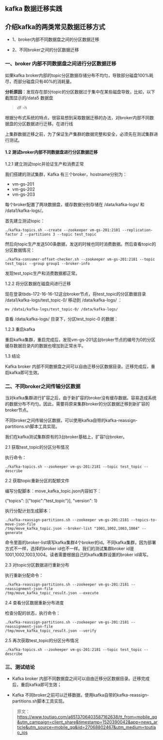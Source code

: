 ## kafka 数据迁移实践
## 介绍kafka的两类常见数据迁移方式

- 1、broker内部不同数据盘之间的分区数据迁移

- 2、不同broker之间的分区数据迁移

### 一、broker 内部不同数据盘之间进行分区数据迁移

如果kafka broker内部的topic分区数据存储分布不均匀，导致部分磁盘100%耗尽，而部分磁盘只有40%的消耗量。

**分析原因**：发现存在部分topic的分区数据过于集中在某些磁盘导致，比如，以下截图显示的/data5 数据盘

> df -h

根据分布式系统的特点，很容易想到采取数据迁移的办法，对broker内部不同数据盘的分区数据进行迁移。在进行线

上集群数据迁移之前，为了保证生产集群的数据完整和安全，必须先在测试集群进行测试。

#### 1.2 测试broker内部不同数据盘进行分区数据迁移

1.2.1 建立测试topic并验证生产和消费正常

我们搭建的测试集群，Kafka 有三个broker，hostname分别为：

- vm-gs-201
- vm-gs-202
- vm-gs-203

每个broker配置了两块数据盘，缓存数据分别存储在 /data/kafka-logs/ 和 /data1/kafka-logs/。

首先建立测试topic：

```
./kafka-topics.sh --create --zookeeper vm-gs-201:2181 --replication-factor 2 --partitions 3 --topic test_topic
```

然后向topic生产发送500条数据，发送的时候也同时消费数据。然后查看topic的分区数据情况：

```
./kafka-consumer-offset-checker.sh --zookeeper vm-gs-201:2181 --topic test_topic --group group1 --broker-info
```

发现test_topic生产和消费数据都正常。

1.2.2 将分区数据在磁盘间进行迁移

现在登录tbds-172-16-16-12这台broker节点，将test_topic的分区数据目录 /data1/kafka-logs/test_topic-0/ 移动到 /data/kafka-logs/ ：
```
mv /data1/kafka-logs/test_topic-0/ /data/kafka-logs/
```

查看 /data/kafka-logs/ 目录下，分区test_topic-0 的数据：

1.2.3 重启kafka

重启kafka集群，重启完成后，发现vm-gs-201这台broker节点的编号为0的分区缓存数据目录内的数据也增加到正常水平。

1.3 结论

Kafka broker 内部不同数据盘之间可以自由迁移分区数据目录。迁移完成后，重启kafka即可生效。

###  二、不同broker之间传输分区数据

当对kafka集群进行扩容之后，由于新扩容的broker没有缓存数据，容易造成系统的数据分布不均匀。因此，需要将原来集群broker的分区数据迁移到新扩容的broker节点。

不同broker之间传输分区数据，可以使用kafka自带的kafka-reassign-partitions.sh脚本工具实现。

我们在kafka测试集群原有的3台broker基础上，扩容1台broker。

2.1 获取test_topic的分区分布情况

执行命令：
```
./kafka-topics.sh --zookeeper vm-gs-201:2181 --topic test_topic --describe
```

2.2 获取topic重新分区的配额文件

编写分配脚本：move_kafka_topic.json内容如下：

{"topics": [{"topic":"test_topic"}], "version": 1}

执行分配计划生成脚本：

```
./kafka-reassign-partitions.sh --zookeeper vm-gs-201:2181 --topics-to-move-json-file 
/tmp/move_kafka_topic.json --broker-list "1001,1002,1003,1004" --generate
```
命令里面的broker-list填写kafka集群4个broker的id。不同kafka集群，因为部署方式不一样，选择的broker id也不一样。我们的测试集群broker id是1001,1002,1003,1004。读者需要根据自己的kafka集群设置的broker id填写。

2.3 对topic分区数据进行重新分布

执行重新分配命令：

```
./kafka-reassign-partitions.sh --zookeeper vm-gs-201:2181 --reassignment-json-file 
/tmp/move_kafka_topic_result.json --execute
```

2.4 查看分区数据重新分布进度

检查分配的状态，执行命令：

```
./kafka-reassign-partitions.sh --zookeeper vm-gs-201:2181 --reassignment-json-file 
/tmp/move_kafka_topic_result.json --verify
```

2.5 再次获取test_topic的分区分布情况

```
./kafka-topics.sh --zookeeper vm-gs-201:2181 --topic test_topic --describe
```

### 三、测试结论

- Kafka broker 内部不同数据盘之间可以自由迁移分区数据目录。迁移完成后，重启kafka即可生效；

- Kafka 不同broker之前可以迁移数据，使用kafka自带的kafka-reassign-partitions.sh脚本工具实现。


> 原文：https://www.toutiao.com/a6513706403587162638/tt_from=mobile_qq&utm_campaign=client_share&timestamp=1520390042&app=news_article&utm_source=mobile_qq&iid=27068802467&utm_medium=toutiao_ios


